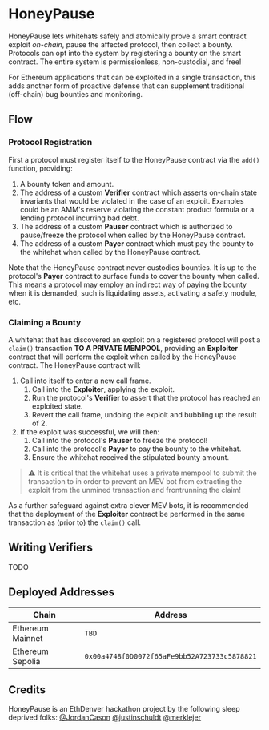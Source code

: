 # HoneyPause

HoneyPause lets whitehats safely and atomically prove a smart contract exploit <i>on-chain</i>, pause the affected protocol, then collect a bounty. Protocols can opt into the system by registering a bounty on the smart contract. The entire system is permissionless, non-custodial, and free!

For Ethereum applications that can be exploited in a single transaction, this adds another form of proactive defense that can supplement traditional (off-chain) bug bounties and monitoring.
## Flow

### Protocol Registration
First a protocol must register itself to the HoneyPause contract via the `add()` function, providing:

1. A bounty token and amount.
2. The address of a custom **Verifier** contract which asserts on-chain state invariants that would be violated in the case of an exploit. Examples could be an AMM's reserve violating the constant product formula or a lending protocol incurring bad debt.
3. The address of a custom **Pauser** contract which is authorized to pause/freeze the protocol when called by the HoneyPause contract.
4. The address of a custom **Payer** contract which must pay the bounty to the whitehat when called by the HoneyPause contract. 

Note that the HoneyPause contract never custodies bounties. It is up to the protocol's **Payer** contract to surface funds to cover the bounty when called. This means a protocol may employ an indirect way of paying the bounty when it is demanded, such is liquidating assets, activating a safety module, etc.

### Claiming a Bounty
A whitehat that has discovered an exploit on a registered protocol will post a `claim()` transaction **TO A PRIVATE MEMPOOL**, providing an **Exploiter** contract that will perform the exploit when called by the HoneyPause contract. The HoneyPause contract will:

1. Call into itself to enter a new call frame.
    1. Call into the **Exploiter**, applying the exploit.
    2. Run the protocol's **Verifier** to assert that the protocol has reached an exploited state.
    3. Revert the call frame, undoing the exploit and bubbling up the result of 2.
2. If the exploit was successful, we will then:
    1. Call into the protocol's **Pauser** to freeze the protocol!
    2. Call into the protocol's **Payer** to pay the bounty to the whitehat.
    3. Ensure the whitehat received the stipulated bounty amount.

> ⚠️ It is critical that the whitehat uses a private mempool to submit the transaction to in order to prevent an MEV bot from extracting the exploit from the unmined transaction and frontrunning the claim!

As a further safeguard against extra clever MEV bots, it is recommended that the deployment of the **Exploiter** contract be performed in the same transaction as (prior to) the `claim()` call.

## Writing Verifiers

TODO

## Deployed Addresses

| Chain | Address |
|-------|---------|
| Ethereum Mainnet | `TBD` |
| Ethereum Sepolia | `0x00a4748f0D0072f65aFe9bb52A723733c5878821` |


## Credits

HoneyPause is an EthDenver hackathon project by the following sleep deprived folks:
[@JordanCason](https://github.com/JordanCason)
[@justinschuldt](https://github.com/justinschuldt)
[@merklejer](https://github.com/merklejer)